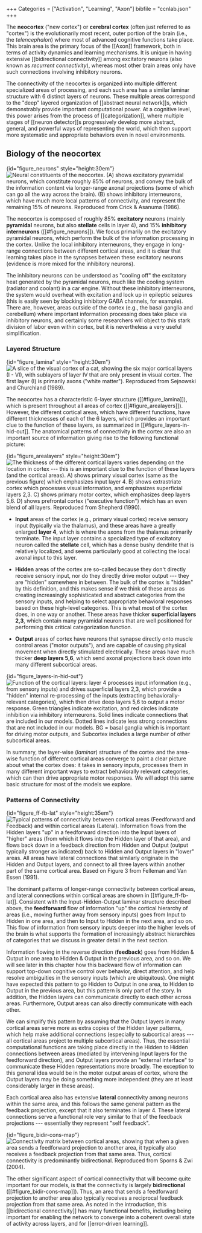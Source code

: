 +++
Categories = ["Activation", "Learning", "Axon"]
bibfile = "ccnlab.json"
+++

The **neocortex** ("new cortex") or **cerebral cortex** (often just referred to as "cortex") is the evolutionarily most recent, outer portion of the brain (i.e., the _telencephalon_) where most of advanced cognitive functions take place. This brain area is the primary focus of the [[Axon]] framework, both in terms of activity dynamics and learning mechanisms. It is unique in having extensive [[bidirectional connectivity]] among excitatory neurons (also known as _recurrent connectivity_), whereas most other brain areas only have such connections involving inhibitory neurons.

The connectivity of the neocortex is organized into multiple different specialized areas of processing, and each such area has a similar laminar structure with 6 distinct layers of neurons. These multiple areas correspond to the "deep" layered organization of [[abstract neural network]]s, which demonstrably provide important computational power. At a cognitive level, this power arises from the process of [[categorization]], where multiple stages of [[neuron detector]]s progressively develop more abstract, general, and powerful ways of representing the world, which then support more systematic and appropriate behaviors even in novel environments.

<embed-page src="bidirectional connectivity">

<embed-page src="categorization">

## Biology of the neocortex

{id="figure_neurons" style="height:30em"}
![Neural constituents of the neocortex. (A) shows excitatory pyramidal neurons, which constitute roughly 85% of neurons, and convey the bulk of the information content via longer-range axonal projections (some of which can go all the way across the brain). (B) shows inhibitory interneurons, which have much more local patterns of connectivity, and represent the remaining 15% of neurons. Reproduced from Crick & Asanuma (1986).](media/fig_cortex_bio_neurtypes.png)

The neocortex is composed of roughly 85% **excitatory** neurons (mainly **pyramidal** neurons, but also **stellate** cells in layer 4), and 15% **inhibitory interneurons** ([[#figure_neurons]]). We focus primarily on the excitatory pyramidal neurons, which perform the bulk of the information processing in the cortex. Unlike the local inhibitory interneurons, they engage in long-range connections between different cortical areas, and it is clear that learning takes place in the synapses between these excitatory neurons (evidence is more mixed for the inhibitory neurons).

The inhibitory neurons can be understood as "cooling off" the excitatory heat generated by the pyramidal neurons, much like the cooling system (radiator and coolant) in a car engine. Without these inhibitory interneurons, the system would overheat with excitation and lock up in epileptic seizures (this is easily seen by blocking inhibitory GABA channels, for example). There are, however, areas outside of the cortex (e.g., the basal ganglia and cerebellum) where important information processing does take place via inhibitory neurons, and certainly some researchers will object to this stark division of labor even within cortex, but it is nevertheless a very useful simplification.

### Layered Structure

{id="figure_lamina" style="height:30em"}
![A slice of the visual cortex of a cat, showing the six major cortical layers (I - VI), with sublayers of layer IV that are only present in visual cortex. The first layer (I) is primarily axons ("white matter"). Reproduced from Sejnowski and Churchland (1989).](media/fig_cortex_bio_layers.jpg)

The neocortex has a characteristic 6-layer structure ([[#figure_lamina]]), which is present throughout all areas of cortex ([[#figure_arealayers]]). However, the different cortical areas, which have different functions, have different thicknesses of each of the 6 layers, which provides an important clue to the function of these layers, as summarized in [[#figure_layers-in-hid-out]]. The anatomical patterns of connectivity in the cortex are also an important source of information giving rise to the following functional picture:

{id="figure_arealayers"  style="height:30em"}
![The thickness of the different cortical layers varies depending on the location in cortex --- this is an important clue to the function of these layers (and the cortical areas). A) shows primary visual cortex (same as the previous figure) which emphasizes input layer 4. B) shows extrastriate cortex which processes visual information, and emphasizes superficial layers 2,3. C) shows primary motor cortex, which emphasizes deep layers 5,6. D) shows prefrontal cortex ("executive function") which has an even blend of all layers. Reproduced from Shepherd (1990).](media/fig_cortex_bio_arealayers.png)

* **Input** areas of the cortex (e.g., primary visual cortex) receive sensory input (typically via the thalamus), and these areas have a greatly enlarged **layer 4**, which is where the axons from the thalamus primarily terminate. The input layer contains a specialized type of excitatory neuron called the **stellate** cell, which has a dense bushy dendrite that is relatively localized, and seems particularly good at collecting the local axonal input to this layer.

* **Hidden** areas of the cortex are so-called because they don't directly receive sensory input, nor do they directly drive motor output --- they are "hidden" somewhere in between. The bulk of the cortex is "hidden" by this definition, and this makes sense if we think of these areas as creating increasingly sophisticated and abstract categories from the sensory inputs, and helping to select appropriate behavioral responses based on these high-level categories. This is what most of the cortex does, in one way or another. These areas have thicker **superficial layers 2,3**, which contain many pyramidal neurons that are well positioned for performing this critical categorization function.

* **Output** areas of cortex have neurons that synapse directly onto muscle control areas ("motor outputs"), and are capable of causing physical movement when directly stimulated electrically. These areas have much thicker **deep layers 5,6**, which send axonal projections back down into many different subcortical areas.

{id="figure_layers-in-hid-out"}
![Function of the cortical layers: layer 4 processes input information (e.g., from sensory inputs) and drives superficial layers 2,3, which provide a "hidden" internal re-processing of the inputs (extracting behaviorally-relevant categories), which then drive deep layers 5,6 to output a motor response. Green triangles indicate excitation, and red circles indicate inhibition via inhibitory interneurons. Solid lines indicate connections that are included in our models. Dotted lines indicate less strong connections that are not included in our models. BG = basal ganglia which is important for driving motor outputs, and Subcortex includes a large number of other subcortical areas.](media/fig_cortical_layers_in_hid_out.png)

In summary, the layer-wise (_laminar_) structure of the cortex and the area-wise function of different cortical areas converge to paint a clear picture about what the cortex does: it takes in sensory inputs, processes them in many different important ways to extract behaviorally relevant categories, which can then drive appropriate motor responses. We will adopt this same basic structure for most of the models we explore.

### Patterns of Connectivity

{id="figure_ff-fb-lat" style="height:35em"}
![Typical patterns of connectivity between cortical areas (Feedforward and Feedback) and within cortical areas (Lateral). Information flows from the Hidden layers "up" in a feedforward direction into the Input layers of "higher" areas (from which it flows into the Hidden layer of that area), and flows back down in a feedback direction from Hidden and Output (output typically stronger as indicated) back to Hidden and Output layers in "lower" areas. All areas have lateral connections that similarly originate in the Hidden and Output layers, and connect to all three layers within another part of the same cortical area. Based on Figure 3 from Felleman and Van Essen (1991).](media/fig_cortical_cons_ff_fb_lat.png)

The dominant patterns of longer-range connectivity between cortical areas, and lateral connections within cortical areas are shown in [[#figure_ff-fb-lat]]. Consistent with the Input-Hidden-Output laminar structure described above, the **feedforward** flow of information "up" the cortical hierarchy of areas (i.e., moving further away from sensory inputs) goes from Input to Hidden in one area, and then to Input to Hidden in the next area, and so on. This flow of information from sensory inputs deeper into the higher levels of the brain is what supports the formation of increasingly abstract hierarchies of categories that we discuss in greater detail in the next section.

Information flowing in the reverse direction (**feedback**) goes from Hidden & Output in one area to Hidden & Output in the previous area, and so on. We will see later in this chapter how this backward flow of information can support top-down cognitive control over behavior, direct attention, and help resolve ambiguities in the sensory inputs (which are ubiquitous). One might have expected this pattern to go Hidden to Output in one area, to Hidden to Output in the previous area, but this pattern is only part of the story. In addition, the Hidden layers can communicate directly to each other across areas. Furthermore, Output areas can also directly communicate with each other.

We can simplify this pattern by assuming that the Output layers in many cortical areas serve more as extra copies of the Hidden layer patterns, which help make additional connections (especially to subcortical areas --- all cortical areas project to multiple subcortical areas). Thus, the essential computational functions are taking place directly in the Hidden to Hidden connections between areas (mediated by intervening Input layers for the feedforward direction), and Output layers provide an "external interface" to communicate these Hidden representations more broadly. The exception to this general idea would be in the motor output areas of cortex, where the Output layers may be doing something more independent (they are at least considerably larger in these areas).

Each cortical area also has extensive **lateral** connectivity among neurons within the same area, and this follows the same general pattern as the feedback projection, except that it also terminates in layer 4. These lateral connections serve a functional role very similar to that of the feedback projections --- essentially they represent "self feedback".

{id="figure_bidir-cons-map"}
![Connectivity matrix between cortical areas, showing that when a given area sends a feedforward projection to another area, it typically also receives a feedback projection from that same area. Thus, cortical connectivity is predominantly bidirectional. Reproduced from Sporns & Zwi (2004).](media/fig_cortex_bidir_cons_map.png)

The other significant aspect of cortical connectivity that will become quite important for our models, is that the connectivity is largely **bidirectional** ([[#figure_bidir-cons-map]]). Thus, an area that sends a feedforward projection to another area also typically receives a reciprocal feedback projection from that same area. As noted in the introduction, this [[bidirectional connectivity]] has many functional benefits, including being important for enabling the network to converge into a coherent overall state of activity across layers, and for [[error-driven learning]].


